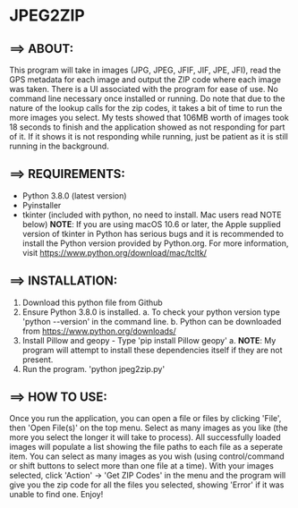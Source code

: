 # JPEG2ZIP
## ==> ABOUT:
This program will take in images (JPG, JPEG, JFIF, JIF, JPE, JFI), read the GPS metadata for each image and output the ZIP code where each image was taken. There is a UI associated with the program for ease of use. No command line necessary once installed or running. Do note that due to the nature of the lookup calls for the zip codes, it takes a bit of time to run the more images you select. My tests showed that 106MB worth of images took 18 seconds to finish and the application showed as not responding for part of it. If it shows it is not responding while running, just be patient as it is still running in the background.

## ==> REQUIREMENTS:
* Python 3.8.0 (latest version)
* Pyinstaller
* tkinter (included with python, no need to install. Mac users read NOTE below)
**NOTE**: If you are using macOS 10.6 or later, the Apple supplied version of tkinter in Python has serious bugs and it is recommended to install the Python version provided by Python.org. For more information, visit https://www.python.org/download/mac/tcltk/

## ==> INSTALLATION:
1. Download this python file from Github
2. Ensure Python 3.8.0 is installed.
	a. To check your python version type 'python --version' in the command line.
	b. Python can be downloaded from https://www.python.org/downloads/
3. Install Pillow and geopy - Type 'pip install Pillow geopy'
  a. **NOTE**: My program will attempt to install these dependencies itself if they are not present.
4. Run the program. 'python jpeg2zip.py'

## ==> HOW TO USE:
Once you run the application, you can open a file or files by clicking 'File', then 'Open File(s)' on the top menu.
Select as many images as you like (the more you select the longer it will take to process).
All successfully loaded images will populate a list showing the file paths to each file as a seperate item.
You can select as many images as you wish (using control/command or shift buttons to select more than one file at a time). 
With your images selected, click 'Action' -> 'Get ZIP Codes' in the menu and the program will give you the zip code for all the files you selected, showing 'Error' if it was unable to find one.
Enjoy!
